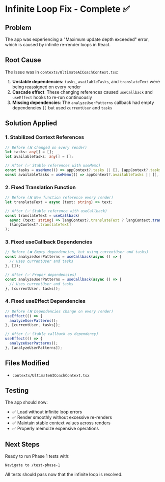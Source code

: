 # Infinite Loop Fix - Complete ✅

## Problem
The app was experiencing a "Maximum update depth exceeded" error, which is caused by infinite re-render loops in React.

## Root Cause
The issue was in `contexts/UltimateAICoachContext.tsx`:

1. **Unstable dependencies**: `tasks`, `availableTasks`, and `translateText` were being reassigned on every render
2. **Cascade effect**: These changing references caused `useCallback` and `useEffect` hooks to re-run continuously
3. **Missing dependencies**: The `analyzeUserPatterns` callback had empty dependencies `[]` but used `currentUser` and `tasks`

## Solution Applied

### 1. Stabilized Context References
```typescript
// Before (❌ Changed on every render)
let tasks: any[] = [];
let availableTasks: any[] = [];

// After (✅ Stable references with useMemo)
const tasks = useMemo(() => appContext?.tasks || [], [appContext?.tasks]);
const availableTasks = useMemo(() => appContext?.availableTasks || [], [appContext?.availableTasks]);
```

### 2. Fixed Translation Function
```typescript
// Before (❌ New function reference every render)
let translateText = async (text: string) => text;

// After (✅ Stable reference with useCallback)
const translateText = useCallback(
  async (text: string) => langContext?.translateText ? langContext.translateText(text) : text,
  [langContext?.translateText]
);
```

### 3. Fixed useCallback Dependencies
```typescript
// Before (❌ Empty dependencies, but using currentUser and tasks)
const analyzeUserPatterns = useCallback(async () => {
  // Uses currentUser and tasks
}, []);

// After (✅ Proper dependencies)
const analyzeUserPatterns = useCallback(async () => {
  // Uses currentUser and tasks
}, [currentUser, tasks]);
```

### 4. Fixed useEffect Dependencies
```typescript
// Before (❌ Dependencies change on every render)
useEffect(() => {
  analyzeUserPatterns();
}, [currentUser, tasks]);

// After (✅ Stable callback as dependency)
useEffect(() => {
  analyzeUserPatterns();
}, [analyzeUserPatterns]);
```

## Files Modified
- `contexts/UltimateAICoachContext.tsx`

## Testing
The app should now:
- ✅ Load without infinite loop errors
- ✅ Render smoothly without excessive re-renders
- ✅ Maintain stable context values across renders
- ✅ Properly memoize expensive operations

## Next Steps
Ready to run Phase 1 tests with:
```
Navigate to /test-phase-1
```

All tests should pass now that the infinite loop is resolved.

